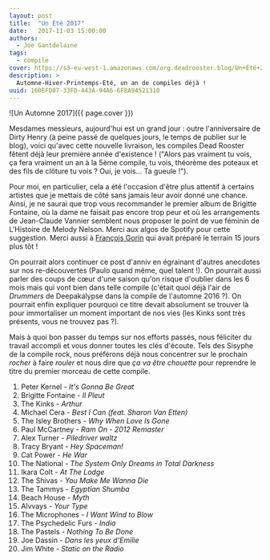 ```yaml
---
layout: post
title:  "Un Été 2017"
date:   2017-11-03 15:00:00
authors:
  - Joe Gantdelaine
tags:
  - compile
cover: https://s3-eu-west-1.amazonaws.com/org.deadrooster.blog/Un+Été+2017.jpg
description: >
  Automne-Hiver-Printemps-Eté, un an de compiles déjà !
uuid: 160EFD07-33FD-443A-94A6-6F8A94521310
---
```


![Un Automne 2017]({{ page.cover }})

Mesdames messieurs, aujourd'hui est un grand jour : outre l'anniversaire de Dirty Henry (à peine passé de quelques jours, le temps de publier sur le blog), voici qu'avec cette nouvelle livraison, les compiles Dead Rooster fêtent déjà leur première année d'existence ! ("Alors pas vraiment tu vois, ça fera vraiment un an à la 5ème compile, tu vois, théorème des poteaux et des fils de clôture tu vois ? Oui, je vois... Ta gueule !").

Pour moi, en particulier, cela a été l'occasion d'être plus attentif à certains artistes que je mettais de côté sans jamais leur avoir donné une chance. Ainsi, je ne saurai que trop vous recommander le premier album de Brigitte Fontaine, où la dame ne faisait pas encore trop peur et où les arrangements de Jean-Claude Vannier semblent nous proposer le point de vue féminin de L'Histoire de Melody Nelson. Merci aux algos de Spotify pour cette suggestion. Merci aussi à [François Gorin][gorin] qui avait préparé le terrain 15 jours plus tôt !

On pourrait alors continuer ce post d'anniv en égrainant d'autres anecdotes sur nos re-découvertes (Paulo quand même, quel talent !). On pourrait aussi parler des coups de cœur d'une saison qu'on risque d'oublier dans les 6 mois mais qui vont bien dans telle compile (c'était quoi déjà l'air de *Drummers* de Deepakalypse dans la compile de l'automne 2016 ?). On pourrait enfin expliquer pourquoi ce titre devait absolument se trouver là pour immortaliser un moment important de nos vies (les Kinks sont très présents, vous ne trouvez pas ?).

Mais à quoi bon passer du temps sur nos efforts passés, nous féliciter du travail accompli et vous donner toutes les clés d'écoute. Tels des Sisyphe de la compile rock, nous préférons déjà nous concentrer sur le prochain *rocher* à faire *rouler* et nous dire que *ça va être chouette* pour reprendre le titre du premier morceau de cette compile.

<div id='ete-2017-playlist'
     class="dr-playlist"
     dr-spotify-id="2GroEiczDcxehawADeKe2u"
     dr-spotify-user="guiguilele">
</div>

1. Peter Kernel - *It's Gonna Be Great*
1. Brigitte Fontaine - *Il Pleut*
1. The Kinks - *Arthur*
1. Michael Cera - *Best I Can (feat. Sharon Van Etten)*
1. The Isley Brothers - *Why When Love Is Gone*
1. Paul McCartney - *Ram On - 2012 Remaster*
1. Alex Turner - *Piledriver waltz*
1. Tracy Bryant - *Hey Spaceman!*
1. Cat Power - *He War*
1. The National - *The System Only Dreams in Total Darkness*
1. Ikara Colt - *At The Lodge*
1. The Shivas - *You Make Me Wanna Die*
1. The Tammys - *Egyptian Shumba*
1. Beach House - *Myth*
1. Alvvays - *Your Type*
1. The Microphones - *I Want Wind to Blow*
1. The Psychedelic Furs - *India*
1. The Pastels - *Nothing To Be Done*
1. Joe Dassin - *Dans les yeux d'Emilie*
1. Jim White - *Static on the Radio*

[gorin]: http://www.telerama.fr/musique/brigitte-fontaine-les-petites-filles-pas-modeles,160292.php
